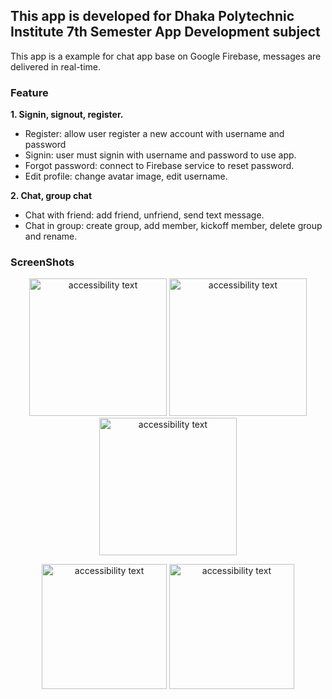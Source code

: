 ## This app is developed for Dhaka Polytechnic Institute 7th Semester App Development subject

This app is a example for chat app base on Google Firebase, messages are delivered in real-time.  

### Feature  
**1. Signin, signout, register.**  
* Register: allow user register a new account with username and password
* Signin: user must signin with username and password to use app.
* Forgot password: connect to Firebase service to reset password.
* Edit profile: change avatar image, edit username.

**2. Chat, group chat**  
* Chat with friend: add friend, unfriend, send text message.
* Chat in group: create group, add member, kickoff member, delete group and rename.  


### ScreenShots


<p align="center">
   <img src="https://user-images.githubusercontent.com/93905438/185928827-6e7a367c-9224-4fcb-a3da-1ffbd8cf1769.png" width="220" alt="accessibility text">
   <img src="https://user-images.githubusercontent.com/93905438/185929172-ec948d7c-d978-4aa3-95ff-8dd021cb48a6.png" width="220" alt="accessibility text">
   <img src="https://user-images.githubusercontent.com/93905438/185929192-978b2925-0015-4a26-b813-a17bfc481fc8.png" width="220" alt="accessibility text">
  
</p>  


<p align="center">
   <img src="https://user-images.githubusercontent.com/93905438/185930490-5257850b-bd88-44d5-9d99-5f5307449683.jpg" width="200" alt="accessibility text">
   <img src="https://user-images.githubusercontent.com/93905438/189119236-7a27afa2-0daa-4da0-89c0-efc4a96873d1.png" width="200" alt="accessibility text">
</p>  



